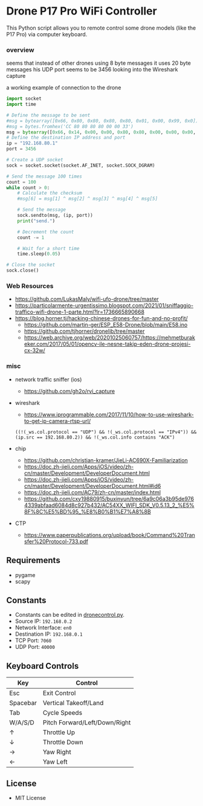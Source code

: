 # Drone P17 Pro WiFi Controller
This Python script allows you to remote control some drone models (like the P17 Pro) via computer keyboard.


### overview
seems that instead of other drones using 8 byte messages it uses 20 byte messages
his UDP port seems to be 3456 looking into the Wireshark capture

a working example of connection to the drone
```Python
import socket
import time

# Define the message to be sent
#msg = bytearray([0x66, 0x80, 0x80, 0x80, 0x80, 0x01, 0x00, 0x99, 0x0])
#msg = bytes.fromhex('CC 80 80 80 80 00 00 33')
msg = bytearray([0x66, 0x14, 0x00, 0x00, 0x80, 0x80, 0x00, 0x00, 0x00, 0x00, 0x00, 0x00, 0x00, 0x00, 0x00, 0x00, 0x00, 0x00, 0x00, 0x99])
# Define the destination IP address and port
ip = "192.168.80.1"
port = 3456

# Create a UDP socket
sock = socket.socket(socket.AF_INET, socket.SOCK_DGRAM)

# Send the message 100 times
count = 100
while count > 0:
    # Calculate the checksum
    #msg[6] = msg[1] ^ msg[2] ^ msg[3] ^ msg[4] ^ msg[5]

    # Send the message
    sock.sendto(msg, (ip, port))
    print("send.")

    # Decrement the count
    count -= 1

    # Wait for a short time
    time.sleep(0.05)

# Close the socket
sock.close()
```

### Web Resources

 - https://github.com/LukasMaly/wifi-ufo-drone/tree/master
 - https://particolarmente-urgentissimo.blogspot.com/2021/01/sniffaggio-traffico-wifi-drone-1-parte.html?lr=1736665890668
 - https://blog.horner.tj/hacking-chinese-drones-for-fun-and-no-profit/
     - https://github.com/martin-ger/ESP_E58-Drone/blob/main/E58.ino
     - https://github.com/tjhorner/dronelib/tree/master
     - https://web.archive.org/web/20201025060757/https://mehmetburakeker.com/2017/05/01/opencv-ile-nesne-takip-eden-drone-projesi-cx-32w/



###  misc
- network traffic sniffer (ios)
    - https://github.com/gh2o/rvi_capture
- wireshark
    - https://www.iprogrammable.com/2017/11/10/how-to-use-wireshark-to-get-ip-camera-rtsp-url/

    ```((!(_ws.col.protocol == "UDP") && !(_ws.col.protocol == "IPv4")) && (ip.src == 192.168.80.2)) && !(_ws.col.info contains "ACK")```
- chip
    - https://github.com/christian-kramer/JieLi-AC690X-Familiarization
    - https://doc.zh-jieli.com/Apps/iOS/video/zh-cn/master/Development/DeveloperDocument.html
    - https://doc.zh-jieli.com/Apps/iOS/video/zh-cn/master/Development/DeveloperDocument.html#id6
    - https://doc.zh-jieli.com/AC79/zh-cn/master/index.html
    - https://github.com/cxy19880915/buxinyun/tree/6a9c06a3b95de9764339abfaad6084d8c927b432/AC54XX_WIFI_SDK_V0.5.13_2_%E5%8F%8C%E5%BD%95_%E8%B0%B1%E7%A8%8B
- CTP
    - https://www.paperpublications.org/upload/book/Command%20Transfer%20Protocol-733.pdf

    


















## Requirements
 - pygame
 - scapy

## Constants
 - Constants can be edited in [dronecontrol.py](https://github.com/LukasMaly/wifi-ufo-drone/blob/master/wifi_ufo_drone/dronecontrol.py "LukasMaly/dronecontrol.py").
 - Source IP: `192.168.0.2`
 - Network Interface: `en0`
 - Destination IP: `192.168.0.1`
 - TCP Port: `7060`
 - UDP Port: `40000`

## Keyboard Controls
| Key | Control |
| --- | --- |
| Esc | Exit Control |
| Spacebar | Vertical Takeoff/Land |
| Tab | Cycle Speeds |
| W/A/S/D | Pitch Forward/Left/Down/Right |
| ↑ | Throttle Up |
| ↓ | Throttle Down |
| → | Yaw Right |
| ← | Yaw Left |

## License
 - MIT License
